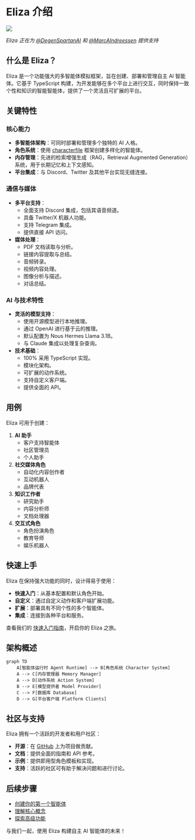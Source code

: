 # Eliza 介绍

![](/img/eliza_banner.jpg)

_Eliza 正在为 [@DegenSpartanAI](https://x.com/degenspartanai) 和 [@MarcAIndreessen](https://x.com/pmairca) 提供支持_

## 什么是 Eliza？

Eliza 是一个功能强大的多智能体模拟框架，旨在创建、部署和管理自主 AI 智能体。它基于 TypeScript
构建，为开发能够在多个平台上进行交互，同时保持一致个性和知识的智能智能体，提供了一个灵活且可扩展的平台。

## 关键特性

### 核心能力

- **多智能体架构**：可同时部署和管理多个独特的 AI 人格。
- **角色系统**：使用 [characterfile](https://github.com/elizaOS/characterfile) 框架创建多样化的智能体。
- **内存管理**：先进的检索增强生成（RAG，Retrieval Augmented Generation）系统，用于长期记忆和上下文感知。
- **平台集成**：与 Discord、Twitter 及其他平台实现无缝连接。

### 通信与媒体

- **多平台支持**：
  - 全面支持 Discord 集成，包括其语音频道。
  - 具备 Twitter/X 机器人功能。
  - 支持 Telegram 集成。
  - 提供直接 API 访问。
- **媒体处理**：
  - PDF 文档读取与分析。
  - 链接内容提取与总结。
  - 音频转录。
  - 视频内容处理。
  - 图像分析与描述。
  - 对话总结。

### AI 与技术特性

- **灵活的模型支持**：
  - 使用开源模型进行本地推理。
  - 通过 OpenAI 进行基于云的推理。
  - 默认配置为 Nous Hermes Llama 3.1B。
  - 与 Claude 集成以处理复杂查询。
- **技术基础**：
  - 100% 采用 TypeScript 实现。
  - 模块化架构。
  - 可扩展的动作系统。
  - 支持自定义客户端。
  - 提供全面的 API。

## 用例

Eliza 可用于创建：

1. **AI 助手**
   - 客户支持智能体
   - 社区管理员
   - 个人助手
2. **社交媒体角色**
   - 自动化内容创作者
   - 互动机器人
   - 品牌代表
3. **知识工作者**
   - 研究助手
   - 内容分析师
   - 文档处理器
4. **交互式角色**
   - 角色扮演角色
   - 教育导师
   - 娱乐机器人

## 快速上手

Eliza 在保持强大功能的同时，设计得易于使用：

- **快速入门**：从基本配置和默认角色开始。
- **自定义**：通过自定义动作和客户端扩展功能。
- **扩展**：部署具有不同个性的多个智能体。
- **集成**：连接到各种平台和服务。

查看我们的 [快速入门指南](./getting-started/quickstart.md)，开启你的 Eliza 之旅。

## 架构概述

```mermaid
graph TD
    A[智能体运行时 Agent Runtime] --> B[角色系统 Character System]
    A --> C[内存管理器 Memory Manager]
    A --> D[动作系统 Action System]
    B --> E[模型提供者 Model Provider]
    C --> F[数据库 Database]
    D --> G[平台客户端 Platform Clients]
```

## 社区与支持

Eliza 拥有一个活跃的开发者和用户社区：

- **开源**：在 [GitHub](https://github.com/elizaOS/eliza) 上为项目做贡献。
- **文档**：提供全面的指南和 API 参考。
- **示例**：提供即用型角色模板和实现。
- **支持**：活跃的社区可有助于解决问题和进行讨论。

## 后续步骤

- [创建你的第一个智能体](./getting-started/quickstart)
- [理解核心概念](./core/agents)
- [探索高级功能](./guides/advanced.md)

与我们一起，使用 Eliza 构建自主 AI 智能体的未来！
